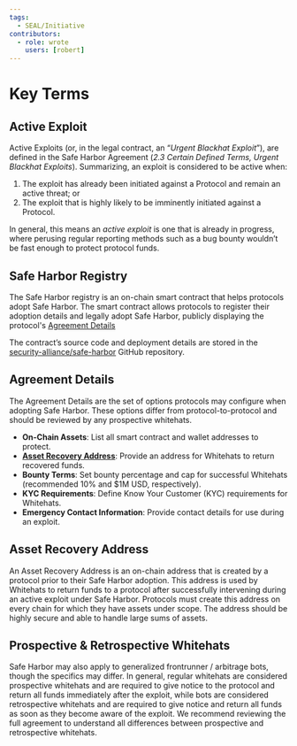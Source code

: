 ```yaml
---
tags:
  - SEAL/Initiative
contributors:
  - role: wrote
    users: [robert]
---
```


# Key Terms

## Active Exploit

Active Exploits (or, in the legal contract, an “_Urgent Blackhat Exploit_”), are defined in the Safe Harbor Agreement (_2.3 Certain Defined Terms, Urgent Blackhat Exploits_). Summarizing, an exploit is considered to be active when:

1. The exploit has already been initiated against a Protocol and remain an active threat; or
2. The exploit that is highly likely to be imminently initiated against a Protocol.

In general, this means an _active exploit_ is one that is already in progress, where perusing regular reporting methods such as a bug bounty wouldn’t be fast enough to protect protocol funds.

## Safe Harbor Registry

The Safe Harbor registry is an on-chain smart contract that helps protocols adopt Safe Harbor. The smart contract allows protocols to register their adoption details and legally adopt Safe Harbor, publicly displaying the protocol's [Agreement Details](#agreement-details)

The contract’s source code and deployment details are stored in the [security-alliance/safe-harbor](https://github.com/security-alliance/safe-harbor) GitHub repository.

## Agreement Details

The Agreement Details are the set of options protocols may configure when adopting Safe Harbor. These options differ from protocol-to-protocol and should be reviewed by any prospective whitehats.

- **On-Chain Assets**: List all smart contract and wallet addresses to protect.
- **[Asset Recovery Address](#asset-recovery-address)**: Provide an address for Whitehats to return recovered funds.
- **Bounty Terms**: Set bounty percentage and cap for successful Whitehats (recommended 10% and $1M USD, respectively).
- **KYC Requirements**: Define Know Your Customer (KYC) requirements for Whitehats.
- **Emergency Contact Information**: Provide contact details for use during an exploit.

## Asset Recovery Address

An Asset Recovery Address is an on-chain address that is created by a protocol prior to their Safe Harbor adoption. This address is used by Whitehats to return funds to a protocol after successfully intervening during an active exploit under Safe Harbor. Protocols must create this address on every chain for which they have assets under scope. The address should be highly secure and able to handle large sums of assets.

## Prospective & Retrospective Whitehats

Safe Harbor may also apply to generalized frontrunner / arbitrage bots, though the specifics may differ. In general, regular whitehats are considered prospective whitehats and are required to give notice to the protocol and return all funds immediately after the exploit, while bots are considered retrospective whitehats and are required to give notice and return all funds as soon as they become aware of the exploit. We recommend reviewing the full agreement to understand all differences between prospective and retrospective whitehats.
